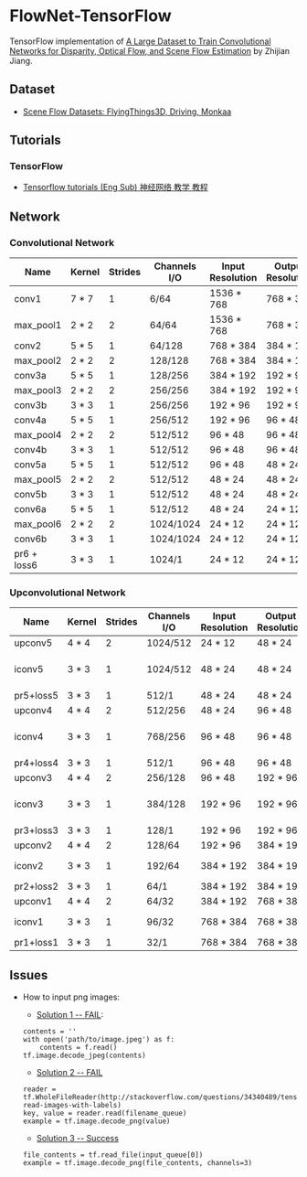 # FlowNet-TensorFlow
TensorFlow implementation of [A Large Dataset to Train Convolutional Networks
for Disparity, Optical Flow, and Scene Flow Estimation](http://www.cv-foundation.org/openaccess/content_cvpr_2016/papers/Mayer_A_Large_Dataset_CVPR_2016_paper.pdf) by Zhijian Jiang.

## Dataset
* [Scene Flow Datasets: FlyingThings3D, Driving, Monkaa](https://lmb.informatik.uni-freiburg.de/resources/datasets/SceneFlowDatasets.en.html)

## Tutorials
### TensorFlow
* [Tensorflow tutorials (Eng Sub) 神经网络 教学 教程](https://www.youtube.com/watch?v=RSRkp8VAavQ&list=PLXO45tsB95cKI5AIlf5TxxFPzb-0zeVZ8)

## Network
### Convolutional Network
|Name | Kernel | Strides | Channels I/O | Input Resolution | Output Resolution | Input |
|--- | --- | --- | --- | --- | --- | --- |
|conv1 	  	| 7 * 7 | 1 | 6/64 		| 1536 * 768 	| 768 * 384 | Images |
|max_pool1 	| 2 * 2 | 2 | 64/64 	| 1536 * 768 	| 768 * 384 | conv1 | 
|conv2 	  	| 5 * 5 | 1 | 64/128 	| 768 * 384		| 384 * 192 | max_pool1 |
|max_pool2 	| 2 * 2 | 2 | 128/128 	| 768 * 384		| 384 * 192 | conv2|
|conv3a 	  	| 5 * 5 | 1 | 128/256 	| 384 * 192		| 192 * 96 	| max_pool2|
|max_pool3 	| 2 * 2 | 2 | 256/256 	| 384 * 192		| 192 * 96 	| conv3a|
|conv3b 		| 3 * 3 | 1 | 256/256	| 192 * 96		| 192 * 96	| max_pool3|
|conv4a 	  	| 5 * 5 | 1 | 256/512 	| 192 * 96		| 96 * 48 	| conv3b|
|max_pool4 	| 2 * 2 | 2 | 512/512 	| 96 * 48		| 96 * 48 	| conv4a|
|conv4b 		| 3 * 3 | 1 | 512/512	| 96 * 48		| 96 * 48	| max_pool4|
|conv5a 	  	| 5 * 5 | 1 | 512/512 	| 96 * 48		| 48 * 24 	| conv4b|
|max_pool5 	| 2 * 2 | 2 | 512/512 	| 48 * 24		| 48 * 24 	| conv5a|
|conv5b 		| 3 * 3 | 1 | 512/512	| 48 * 24		| 48 * 24	| max_pool5|
|conv6a 	  	| 5 * 5 | 1 | 512/512 	| 48 * 24		| 24 * 12	| conv5b|
|max_pool6 	| 2 * 2 | 2 | 1024/1024 | 24 * 12		| 24 * 12 	| conv6a|
|conv6b 		| 3 * 3 | 1 | 1024/1024	| 24 * 12		| 24 * 12	| max_pool6|
|pr6 + loss6	| 3 * 3	| 1	| 1024/1	| 24 * 12		| 24 * 12	| conv6b|

### Upconvolutional Network
|Name | Kernel | Strides | Channels I/O | Input Resolution | Output Resolution | Input |
|--- | --- | --- | --- | --- | --- | ---|
|upconv5		| 4 * 4	| 2 | 1024/512	| 24 * 12		| 48 * 24	| conv6b|
|iconv5		| 3 * 3	| 1	| 1024/512	| 48 * 24		| 48 * 24	| upconv5 + conv5b|
|pr5+loss5	| 3 * 3 | 1	| 512/1		| 48 * 24		| 48 * 24	| iconv5|
|upconv4		| 4 * 4	| 2 | 512/256	| 48 * 24		| 96 * 48	| iconv5|
|iconv4		| 3 * 3	| 1	| 768/256	| 96 * 48		| 96 * 48	| upconv4 + conv4b|
|pr4+loss4	| 3 * 3 | 1	| 512/1		| 96 * 48		| 96 * 48	| iconv4|
|upconv3		| 4 * 4	| 2 | 256/128	| 96 * 48		| 192 * 96	| iconv4|
|iconv3		| 3 * 3	| 1	| 384/128	| 192 * 96		| 192 * 96	| upconv3 + conv3b|
|pr3+loss3	| 3 * 3 | 1	| 128/1		| 192 * 96		| 192 * 96	| iconv3|
|upconv2		| 4 * 4	| 2 | 128/64	| 192 * 96		| 384 * 192	| iconv3|
|iconv2		| 3 * 3	| 1	| 192/64	| 384 * 192		| 384 * 192	| upconv2 + conv2|
|pr2+loss2	| 3 * 3 | 1	| 64/1		| 384 * 192		| 384 * 192	| iconv2|
|upconv1		| 4 * 4	| 2 | 64/32		| 384 * 192		| 768 * 384	| iconv2|
|iconv1		| 3 * 3	| 1	| 96/32		| 768 * 384		| 768 * 384	| upconv1 + conv1|
|pr1+loss1	| 3 * 3 | 1	| 32/1		| 768 * 384		| 768 * 384	| iconv1|

## Issues
* How to input png images:   
	* [Solution 1 -- FAIL](https://github.com/tensorflow/models/issues/564):  
	```
	contents = ''
	with open('path/to/image.jpeg') as f:
   		contents = f.read()
	tf.image.decode_jpeg(contents) 
	```

	* [Solution 2 -- FAIL](http://stackoverflow.com/questions/34340489/tensorflow-read-images-with-labels)
	```
	reader = tf.WholeFileReader(http://stackoverflow.com/questions/34340489/tensorflow-read-images-with-labels)
  	key, value = reader.read(filename_queue)
  	example = tf.image.decode_png(value)
  	```

  	* [Solution 3 -- Success](http://stackoverflow.com/questions/34340489/tensorflow-read-images-with-labels)
  	```
  	file_contents = tf.read_file(input_queue[0])
    example = tf.image.decode_png(file_contents, channels=3)
  	```